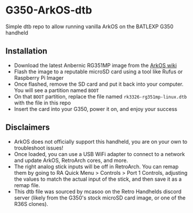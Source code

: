 # G350-ArkOS-dtb
Simple dtb repo to allow running vanilla ArkOS on the BATLEXP G350 handheld

## Installation

- Download the latest Anbernic RG351MP image from the <a href="https://github.com/christianhaitian/arkos/wiki">ArkOS wiki</a>
- Flash the image to a reputable microSD card using a tool like Rufus or Raspberry Pi Imager
- Once flashed, remove the SD card and put it back into your computer.  You will see a partition named `BOOT`
- On that `BOOT` partition, replace the file named `rk3326-rg351mp-linux.dtb` with the file in this repo
- Insert the card into your G350, power it on, and enjoy your success

## Disclaimers

- ArkOS does not officially support this handheld, you are on your own to troubleshoot issues!
- Once loaded, you can use a USB WiFi adapter to connect to a network and update ArkOS, RetroArch cores, and more.
- The right analog stick inputs will be off in RetroArch.  You can remap them by going to RA Quick Menu > Controls > Port 1 Controls, adjusting the values to match the actual input of the stick, and then save it as a remap file.
- This dtb file was sourced by mcasoo on the Retro Handhelds discord server (likely from the G350's stock microSD card image, or one of the R36S clones).
